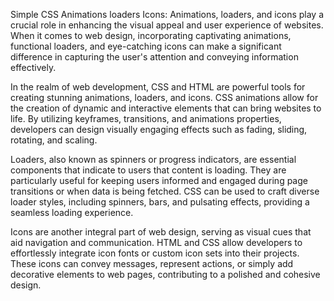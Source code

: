 Simple CSS Animations loaders Icons:
Animations, loaders, and icons play a crucial role in enhancing the visual appeal and user experience of websites. When it comes to web design, incorporating captivating animations, functional loaders, and eye-catching icons can make a significant difference in capturing the user's attention and conveying information effectively.

In the realm of web development, CSS and HTML are powerful tools for creating stunning animations, loaders, and icons. CSS animations allow for the creation of dynamic and interactive elements that can bring websites to life. By utilizing keyframes, transitions, and animations properties, developers can design visually engaging effects such as fading, sliding, rotating, and scaling.

Loaders, also known as spinners or progress indicators, are essential components that indicate to users that content is loading. They are particularly useful for keeping users informed and engaged during page transitions or when data is being fetched. CSS can be used to craft diverse loader styles, including spinners, bars, and pulsating effects, providing a seamless loading experience.

Icons are another integral part of web design, serving as visual cues that aid navigation and communication. HTML and CSS allow developers to effortlessly integrate icon fonts or custom icon sets into their projects. These icons can convey messages, represent actions, or simply add decorative elements to web pages, contributing to a polished and cohesive design.